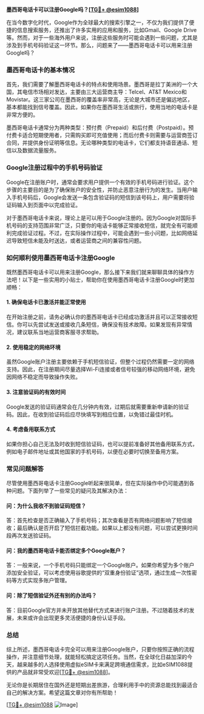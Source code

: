 **墨西哥电话卡可以注册Google吗？[[TG💪+ @esim1088](https://t.me/s/esim1088)]**

在当今数字化时代，Google作为全球最大的搜索引擎之一，不仅为我们提供了便捷的信息搜索服务，还推出了许多实用的应用和服务，比如Gmail、Google Drive等。然而，对于一些海外用户来说，注册这些服务时可能会遇到一些问题，尤其是涉及到手机号码验证这一环节。那么，问题来了——墨西哥电话卡可以用来注册Google吗？

### **墨西哥电话卡的基本情况**

首先，我们需要了解墨西哥电话卡的特点和使用场景。墨西哥是拉丁美洲的一个大国，其电信市场相对发达，主要由三大运营商主导：Telcel、AT&T Mexico和Movistar。这三家公司在墨西哥的覆盖率非常高，无论是大城市还是偏远地区，基本都能找到信号覆盖。因此，如果你在墨西哥生活或旅行，使用当地的电话卡是非常方便的。

墨西哥电话卡通常分为两种类型：预付费（Prepaid）和后付费（Postpaid）。预付费卡适合短期使用者，只需购买即可充值使用；而后付费卡则需要与运营商签订合同，并提供身份证明等信息。无论哪种类型的电话卡，它们都支持语音通话、短信以及数据流量服务。

### **Google注册过程中的手机号码验证**

Google在注册账户时，通常会要求用户提供一个有效的手机号码进行验证。这个步骤的主要目的是为了确保账户的安全性，并防止恶意注册行为的发生。当用户输入手机号码后，Google会发送一条包含验证码的短信到该号码上，用户需要将验证码输入到页面中以完成验证。

对于墨西哥电话卡来说，理论上是可以用于Google注册的。因为Google对国际手机号码的支持范围非常广泛，只要你的电话卡能够正常接收短信，就完全有可能顺利完成验证过程。不过，在实际操作过程中，可能会遇到一些小问题，比如网络延迟导致短信未能及时送达，或者运营商之间的兼容性问题。

### **如何顺利使用墨西哥电话卡注册Google**

既然墨西哥电话卡可以用来注册Google，那么接下来我们就来聊聊具体的操作方法吧！以下是一些实用的小贴士，帮助你在使用墨西哥电话卡注册Google时更加顺畅：

#### **1. 确保电话卡已激活并能正常使用**
在开始注册之前，请务必确认你的墨西哥电话卡已经成功激活并且可以正常接收短信。你可以先尝试发送或接收几条短信，确保没有技术故障。如果发现有异常情况，建议联系当地运营商客服寻求帮助。

#### **2. 使用稳定的网络环境**
虽然Google账户注册主要依赖于手机短信验证，但整个过程仍然需要一定的网络支持。因此，在注册期间尽量选择Wi-Fi连接或者信号较强的移动网络环境，避免因网络不稳定而导致操作失败。

#### **3. 注意验证码的有效时间**
Google发送的验证码通常会在几分钟内有效，过期后就需要重新申请新的验证码。因此，在收到验证码后应尽快填写到相应位置，以免错过最佳时机。

#### **4. 考虑备用联系方式**
如果你担心自己无法及时收到短信验证码，也可以提前准备好其他备用联系方式，例如电子邮件地址或其他国家的手机号码，以便在必要时切换至备用方案。

### **常见问题解答**

尽管使用墨西哥电话卡注册Google听起来很简单，但在实际操作中仍可能遇到各种问题。下面列举了一些常见的疑问及其解决办法：

#### **问：为什么我收不到验证码短信？**
答：首先检查是否正确输入了手机号码；其次查看是否有网络问题影响了短信接收；最后确认是否开启了短信拦截功能。如果以上都没有问题，可以尝试更换时间段再次发送验证码。

#### **问：我的墨西哥电话卡能否绑定多个Google账户？**
答：一般来说，一个手机号码只能绑定一个Google账户。如果你希望为多个账户添加安全验证，可以考虑使用谷歌提供的“双重身份验证”选项，通过生成一次性密码等方式实现多账户管理。

#### **问：除了短信验证外还有别的办法吗？**
答：目前Google官方并未开放其他替代方式来进行账户注册。不过随着技术的发展，未来或许会出现更多灵活便捷的身份认证手段。

### **总结**

综上所述，墨西哥电话卡完全可以用来注册Google账户，只要你按照正确的流程操作，并注意细节处理，就能轻松搞定这项任务。当然，在全球化日益加深的今天，越来越多的人选择使用虚拟eSIM卡来满足跨境通信需求，比如eSIM1088提供的产品就非常受欢迎[[TG💪+ @esim1088](https://t.me/s/esim1088)]。

无论你是长期居住在国外还是短期出差旅游，合理利用手中的资源总能找到最适合自己的解决方案。希望这篇文章对你有所帮助！

[[TG💪+ @esim1088](https://t.me/s/esim1088) ![Image](https://i.postimg.cc/4NQfJmqS/Snipaste-2025-05-13-00-14-12.png)]